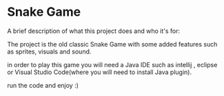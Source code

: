 
# Snake Game

A brief description of what this project does and who it's for:

The project is the old classic Snake Game with some added features such as sprites,
visuals and sound.

in order to play this game you will need a Java IDE such as intellij , 
eclipse or Visual Studio Code(where you will need to install Java plugin).

run the code and enjoy :)